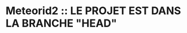 Meteorid2 :: LE PROJET EST DANS LA BRANCHE "HEAD" 
==================================================


